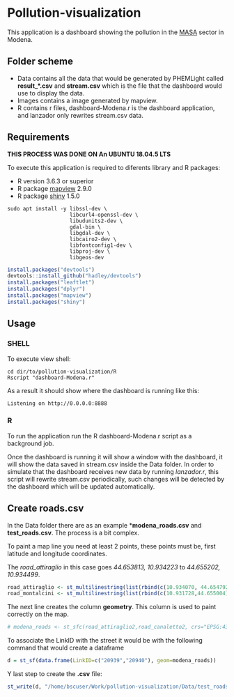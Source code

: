 
# Pollution-visualization

This application is a dashboard showing the pollution in the [MASA](https://www.automotivesmartarea.it/?lang=en) sector in Modena.

## Folder scheme

* Data contains all the data that would be generated by PHEMLight called **result_*.csv** and **stream.csv** which is the file that the dashboard would use to display the data.
* Images contains a image generated by mapview.
* R contains r files, dashboard-Modena.r is the dashboard application, and lanzador only rewrites stream.csv data. 

## Requirements


**THIS PROCESS WAS DONE ON An UBUNTU 18.04.5 LTS**

To execute this application is required to diferents library and R packages:
* R version 3.6.3 or superior
* R package [mapview](https://r-spatial.github.io/mapview/) 2.9.0
* R package [shiny](https://shiny.rstudio.com/) 1.5.0

```console
sudo apt install -y libssl-dev \
                    libcurl4-openssl-dev \
                    libudunits2-dev \
                    gdal-bin \
                    libgdal-dev \
                    libcairo2-dev \
                    libfontconfig1-dev \
                    libproj-dev \
                    libgeos-dev
```

```R
install.packages("devtools")
devtools::install_github("hadley/devtools")
install.packages("leaftlet")
install.packages("dplyr")
install.packages("mapview")
install.packages("shiny")
```



## Usage

### SHELL
To execute view shell:

```shell 
cd dir/to/pollution-visualization/R
Rscript "dashboard-Modena.r"
```
 
 
As a result it should show where the dashboard is running like this:

```shell 
Listening on http://0.0.0.0:8888
```

### R
To run the application run the R dashboard-Modena.r script as a background job.

Once the dashboard is running it will show a window with the dashboard, it will show the data saved in stream.csv inside the Data folder.
In order to simulate that the dashboard receives new data by running *lanzador.r*, this script will rewrite stream.csv periodically, such changes will be detected by the dashboard which will be updated automatically.

## Create roads.csv

In the Data folder there are as an example ***modena_roads.csv** and **test_roads.csv**. The process is a bit complex.

To paint a map line you need at least 2 points, these points must be, first latitude and longitude coordinates.

The *road_attiraglio* in this case goes *44.653813, 10.934223* to *44.655202, 10.934499*.

```R
road_attiraglio <- st_multilinestring(list(rbind(c(10.934070, 44.654792),c(10.934499, 44.655202))))
road_montalcini <- st_multilinestring(list(rbind(c(10.931728,44.655004),c(10.934223,44.653813))))
```

The next line creates the column **geometry**. This column is used to paint correctly on the map.

```R
# modena_roads <- st_sfc(road_attiraglio2,road_canaletto2, crs="EPSG:4326")
```

To associate the LinkID with the street it would be with the following command that would create a dataframe

```R
d = st_sf(data.frame(LinkID=c("20939","20940"), geom=modena_roads))
```

Y last step to create the **.csv** file:

```R
st_write(d, "/home/bscuser/Work/pollution-visualization/Data/test_roads2.csv", driver = "CSV", layer_options = "GEOMETRY=AS_WKT")
```
